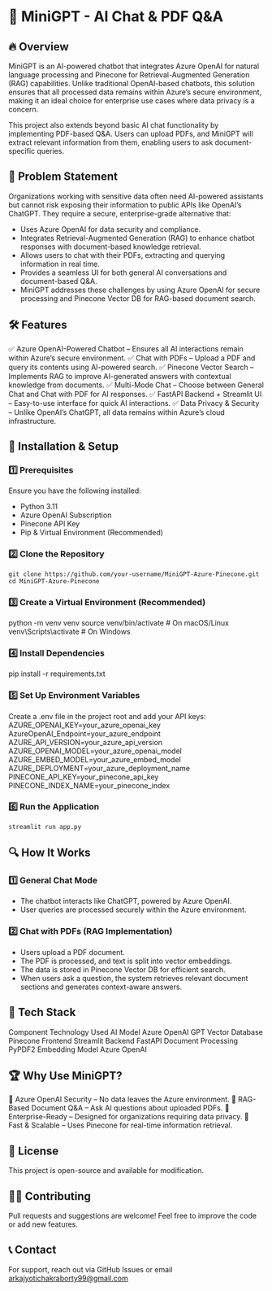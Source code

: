 # 🧌 MiniGPT - AI Chat & PDF Q&A
## 🔥 Overview
MiniGPT is an AI-powered chatbot that integrates Azure OpenAI for natural language processing and Pinecone for Retrieval-Augmented Generation (RAG) capabilities. Unlike traditional OpenAI-based chatbots, this solution ensures that all processed data remains within Azure’s secure environment, making it an ideal choice for enterprise use cases where data privacy is a concern.

This project also extends beyond basic AI chat functionality by implementing PDF-based Q&A. Users can upload PDFs, and MiniGPT will extract relevant information from them, enabling users to ask document-specific queries.

## 🎯 Problem Statement
Organizations working with sensitive data often need AI-powered assistants but cannot risk exposing their information to public APIs like OpenAI’s ChatGPT. They require a secure, enterprise-grade alternative that:

- Uses Azure OpenAI for data security and compliance.
- Integrates Retrieval-Augmented Generation (RAG) to enhance chatbot responses with document-based knowledge retrieval.
- Allows users to chat with their PDFs, extracting and querying information in real time.
- Provides a seamless UI for both general AI conversations and document-based Q&A.
- MiniGPT addresses these challenges by using Azure OpenAI for secure processing and Pinecone Vector DB for RAG-based document search.

## 🛠 Features
  ✅ Azure OpenAI-Powered Chatbot – Ensures all AI interactions remain within Azure’s secure environment.
  ✅ Chat with PDFs – Upload a PDF and query its contents using AI-powered search.
  ✅ Pinecone Vector Search – Implements RAG to improve AI-generated answers with contextual knowledge from documents.
  ✅ Multi-Mode Chat – Choose between General Chat and Chat with PDF for AI responses.
  ✅ FastAPI Backend + Streamlit UI – Easy-to-use interface for quick AI interactions.
  ✅ Data Privacy & Security – Unlike OpenAI’s ChatGPT, all data remains within Azure’s cloud infrastructure.

## 🚀 Installation & Setup
### 1️⃣ Prerequisites
Ensure you have the following installed:
  - Python 3.11
  - Azure OpenAI Subscription
  - Pinecone API Key
  - Pip & Virtual Environment (Recommended)
### 2️⃣ Clone the Repository
    git clone https://github.com/your-username/MiniGPT-Azure-Pinecone.git
    cd MiniGPT-Azure-Pinecone
### 3️⃣ Create a Virtual Environment (Recommended)
  python -m venv venv
  source venv/bin/activate  # On macOS/Linux
  venv\Scripts\activate  # On Windows
  
### 4️⃣ Install Dependencies
  pip install -r requirements.txt
  
### 5️⃣ Set Up Environment Variables
  Create a .env file in the project root and add your API keys:
    AZURE_OPENAI_KEY=your_azure_openai_key
    AzureOpenAI_Endpoint=your_azure_endpoint
    AZURE_API_VERSION=your_azure_api_version
    AZURE_OPENAI_MODEL=your_azure_openai_model
    AZURE_EMBED_MODEL=your_azure_embed_model
    AZURE_DEPLOYMENT=your_azure_deployment_name
    PINECONE_API_KEY=your_pinecone_api_key
    PINECONE_INDEX_NAME=your_pinecone_index
### 6️⃣ Run the Application
    streamlit run app.py
    
## 🔍 How It Works
### 1️⃣ General Chat Mode
- The chatbot interacts like ChatGPT, powered by Azure OpenAI.
- User queries are processed securely within the Azure environment.
### 2️⃣ Chat with PDFs (RAG Implementation)
- Users upload a PDF document.
- The PDF is processed, and text is split into vector embeddings.
- The data is stored in Pinecone Vector DB for efficient search.
- When users ask a question, the system retrieves relevant document sections and generates context-aware answers.
## 📌 Tech Stack
Component	Technology Used
AI Model	Azure OpenAI GPT
Vector Database	Pinecone
Frontend	Streamlit
Backend	FastAPI
Document Processing	PyPDF2
Embedding Model	Azure OpenAI
## 🏆 Why Use MiniGPT?
🔹 Azure OpenAI Security – No data leaves the Azure environment.
🔹 RAG-Based Document Q&A – Ask AI questions about uploaded PDFs.
🔹 Enterprise-Ready – Designed for organizations requiring data privacy.
🔹 Fast & Scalable – Uses Pinecone for real-time information retrieval.

## 📜 License
This project is open-source and available for modification.

## 👨‍💻 Contributing
Pull requests and suggestions are welcome! Feel free to improve the code or add new features.

## 📞 Contact
For support, reach out via GitHub Issues or email arkajyotichakraborty99@gmail.com
